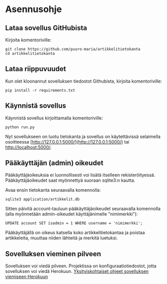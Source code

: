 # Asennusohje

## Lataa sovellus GitHubista

Kirjoita komentoriville:

```
git clone https://github.com/puuro-maria/artikkelitietokanta
cd artikkelitietokanta
```

## Lataa riippuvuudet

Kun olet kloonannut sovelluksen tiedostot Githubista, kirjoita komentoriville:

```
pip install -r requirements.txt
```

## Käynnistä sovellus

Käynnistä sovellus kirjoittamalla komentoriville: 

```
python run.py
```

Nyt sovellukseen on luotu tietokanta ja sovellus on käytettävissä selaimella osoitteessa [http://127.0.0.1:5000/](http://127.0.0.1:5000/) tai [http://localhost:5000/](http://localhost:5000/).


## Pääkäyttäjän (admin) oikeudet

Pääkäyttäjäoikeuksia ei luonnollisesti voi lisätä itselleen rekisteröityessä. Pääkäyttäjäoikeudet saat myönnettyä suoraan sqlite3:n kautta. 

Avaa ensin tietokanta seuraavalla komennolla:

```
sqlite3 application/artikkelit.db
```

Sitten päivitä account-tauluun pääkäyttäjäoikeudet seuraavalla komennolla (alla myönnetään admin-oikeudet käyttäjänimelle "nimimerkki"):

```
UPDATE account SET isadmin = 1 WHERE username = 'nimimerkki';
```

Pääkäyttäjällä on oikeus katsella koko artikkelitietokantaa ja poistaa artikkeleita, muuttaa niiden lähteitä ja merkitä luetuksi. 

## Sovelluksen vieminen pilveen

Sovelluksen voi viedä pilveen. Projektissa on konfiguraatiotiedostot, jotta sovelluksen voi viedä Herokuun. [Yksityiskohtaiset ohjeet sovelluksen viemiseen Herokuun](https://devcenter.heroku.com/articles/git)
